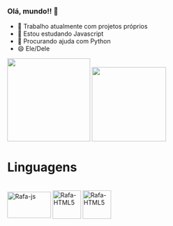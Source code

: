 ### Olá, mundo!! 👋

- 🔭 Trabalho atualmente com projetos próprios
- 🌱 Estou estudando Javascript
- 🤔 Procurando ajuda com Python
- 😄 Ele/Dele


<div>
   <img height="190cm" src="https://github-readme-stats.vercel.app/api?username=Rafazg&show_icons=true&theme=chartreuse-dark"/>
   <img height="170cm" src="https://github-readme-stats.vercel.app/api/top-langs/?username=Rafazg&layout=compact&theme=chartreuse-dark"/>
  
</div>
<h1>Linguagens</h1>
<div style="display: inline_block"><br/>
   <img align="center" alt="Rafa-js" height="60cm" width="100cm" src="https://cdn.jsdelivr.net/gh/devicons/devicon/icons/javascript/javascript-original.svg" />
   <img align="center" alt="Rafa-HTML5" height="65cm" width-"100cm" src="https://cdn.jsdelivr.net/gh/devicons/devicon/icons/html5/html5-original.svg" />
   <img align="center" alt="Rafa-HTML5" height="65cm" width-"100cm" src="https://cdn.jsdelivr.net/gh/devicons/devicon/icons/css3/css3-original.svg" /> 
   
</div>

